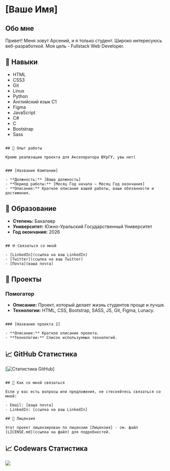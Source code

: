 # [Ваше Имя]

## Обо мне

Привет! Меня зовут Арсений, и я только студент. Широко интересуюсь веб-разработкой. Моя цель - Fullstack Web Developer.

## 🚀 Навыки

- HTML
- CSS3
- Git
- Linux
- Python
- Английский язык C1
- Figma
- JavaScript
- C#
- C
- Bootstrap
- Sass

```

## 💼 Опыт работы

Кроме реализации проекта для Акселератора ЮУрГУ, увы нет(


### [Название Компании]

- **Должность:** [Ваша должность]
- **Период работы:** [Месяц Год начала – Месяц Год окончания]
- **Описание:** Краткое описание вашей работы, ваши обязанности и достижения.

```

## 🌱 Образование

- **Степень:** Бакалавр
- **Университет:** Южно-Уральский Государственный Университет
- **Год окончания:** 2026

```

## 🌐 Связаться со мной

- [LinkedIn](ссылка на ваш LinkedIn)
- [Twitter](ссылка на ваш Twitter)
- [Почта](ваша почта)

```

## 📝 Проекты

### Помогатор

- **Описание:** Проект, который делает жизнь студентов проще и лучше.
- **Технологии:** HTML, CSS, Bootstrap, SASS, JS, Git, Figma, Lunacy.

```

### [Название проекта 2]

- **Описание:** Краткое описание проекта.
- **Технологии:** Список используемых технологий.

```

## 📈 GitHub Статистика

[![Статистика GitHub](https://github-readme-stats.vercel.app/api?username=VenomousTruck&show_icons=true&count_private=true)]

```

## 🤝 Как со мной связаться

Если у вас есть вопросы или предложения, не стесняйтесь связаться со мной:

- Email: [ваша почта]
- LinkedIn: [ссылка на ваш LinkedIn]

## 📝 Лицензия

Этот проект лицензирован по лицензии [Лицензия] - см. файл [LICENSE.md](ссылка на файл) для подробностей.

```

## 📈 Codewars Статистика

<img src="https://www.codewars.com/users/moxty/badges/large">
